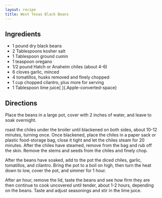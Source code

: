 ```yaml
---
layout: recipe
title: West Texas Black Beans
---
```


## Ingredients

* 1 pound dry black beans
* 2 Tablespoons kosher salt
* 1 Tablespoon ground cumin
* 1 teaspoon oregano
* 1/2 pound Hatch or Anaheim chiles (about 4-6)
* 6 cloves garlic, minced
* 4 tomatillos, husks removed and finely chopped
* 1 cup chopped cilantro, plus more for serving
* 1 Tablespoon lime juice[ ]{.Apple-converted-space}

## Directions

Place the beans in a large pot, cover with 2 inches of water, and leave
to soak overnight.

roast the chiles under the broiler until blackened on both sides, about
10-12 minutes, turning once. Once blackened, place the chiles in a paper
sack or plastic food-storage bag, close it tight and let the chiles
steam for 20 minutes. After the chiles have steamed, remove from the bag
and rub off the skin. Remove the stems and seeds from the chiles and
finely chop.

After the beans have soaked, add to the pot the diced chiles, garlic,
tomatillos, and cilantro. Bring the pot to a boil on high, then turn the
heat down to low, cover the pot, and simmer for 1 hour.

After an hour, remove the lid, taste the beans and see how firm they are
then continue to cook uncovered until tender, about 1-2 hours, depending
on the beans. Taste and adjust seasonings and stir in the lime juice.

